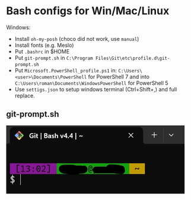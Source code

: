 # Bash configs for Win/Mac/Linux


Windows:
- Install `oh-my-posh` (choco did not work, use `manual`)
- Install fonts (e.g. Meslo)
- Put `.bashrc` in $HOME
- Put `git-prompt.sh` in  `C:\Program Files\Git\etc\profile.d\git-prompt.sh`
- Put `Microsoft.PowerShell_profile.ps1` in: `C:\Users\<user>\Documents\PowerShell` for PowerShell 7 and into `C:\Users\roman\Documents\WindowsPowerShell` for PowerShell 5
- Use `settigs.json` to setup windows terminal (Ctrl+Shift+,) and full replace.

  
## git-prompt.sh
![git-prompt.sh](img/prompt.jpg)


